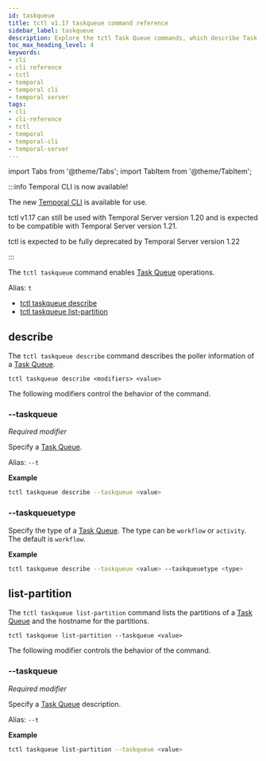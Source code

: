 ```yaml
---
id: taskqueue
title: tctl v1.17 taskqueue command reference
sidebar_label: taskqueue
description: Explore the tctl Task Queue commands, which describe Task Queues and list the partitions of a Task Queue in a Temporal Cluster.
toc_max_heading_level: 4
keywords:
- cli
- cli reference
- tctl
- temporal
- temporal cli
- temporal server
tags:
- cli
- cli-reference
- tctl
- temporal
- temporal-cli
- temporal-server
---
```


<!-- THIS FILE IS GENERATED. DO NOT EDIT THIS FILE DIRECTLY -->

import Tabs from '@theme/Tabs';
import TabItem from '@theme/TabItem';

:::info Temporal CLI is now available!

The new [Temporal CLI](/cli) is available for use.

tctl v1.17 can still be used with Temporal Server version 1.20 and is expected to be compatible with Temporal Server version 1.21.

tctl is expected to be fully deprecated by Temporal Server version 1.22

:::

The `tctl taskqueue` command enables [Task Queue](/workers#task-queue) operations.

Alias: `t`

- [tctl taskqueue describe](#describe)
- [tctl taskqueue list-partition](#list-partition)

## describe

The `tctl taskqueue describe` command describes the poller information of a [Task Queue](/workers#task-queue).

`tctl taskqueue describe <modifiers> <value>`

The following modifiers control the behavior of the command.

### --taskqueue

_Required modifier_

Specify a [Task Queue](/workers#task-queue).

Alias: `--t`

**Example**

```bash
tctl taskqueue describe --taskqueue <value>
```

### --taskqueuetype

Specify the type of a [Task Queue](/workers#task-queue).
The type can be `workflow` or `activity`.
The default is `workflow`.

**Example**

```bash
tctl taskqueue describe --taskqueue <value> --taskqueuetype <type>
```

## list-partition

The `tctl taskqueue list-partition` command lists the partitions of a [Task Queue](/workers#task-queue) and the hostname for the partitions.

`tctl taskqueue list-partition --taskqueue <value>`

The following modifier controls the behavior of the command.

### --taskqueue

_Required modifier_

Specify a [Task Queue](/workers#task-queue) description.

Alias: `--t`

**Example**

```bash
tctl taskqueue list-partition --taskqueue <value>
```

